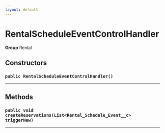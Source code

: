 ```yaml
---
layout: default
---
```

# RentalScheduleEventControlHandler



**Group** Rental

## Constructors
### `public RentalScheduleEventControlHandler()`
---
## Methods
### `public void createReservations(List<Rental_Schedule_Event__c> triggerNew)`
---

